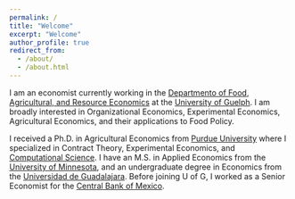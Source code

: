 ```yaml
---
permalink: /
title: "Welcome"
excerpt: "Welcome"
author_profile: true
redirect_from: 
  - /about/
  - /about.html
---
```


I am an economist currently working in the [Departmento of Food, Agricultural, and Resource Economics](https://www.uoguelph.ca/fare/) at the [University of Guelph](https://www.uoguelph.ca/). I am broadly interested in Organizational Economics, Experimental Economics, Agricultural Economics, and their applications to Food Policy. 

I received a Ph.D. in Agricultural Economics from [Purdue University](https://ag.purdue.edu/agecon/Pages/default.aspx) where I specialized in Contract Theory, Experimental Economics, and [Computational Science](https://www.purdue.edu/gradschool/cigp/). I have an M.S. in Applied Economics from the [University of Minnesota](https://www.apec.umn.edu/), and an undergraduate degree in Economics from the [Universidad de Guadalajara](http://www.cucea.udg.mx/). Before joining U of G, I worked as a Senior Economist for the [Central Bank of Mexico](https://www.banxico.org.mx/indexen.html).

